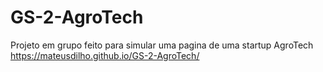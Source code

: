 # GS-2-AgroTech
 Projeto em grupo feito para simular uma pagina de uma startup AgroTech
 https://mateusdilho.github.io/GS-2-AgroTech/
